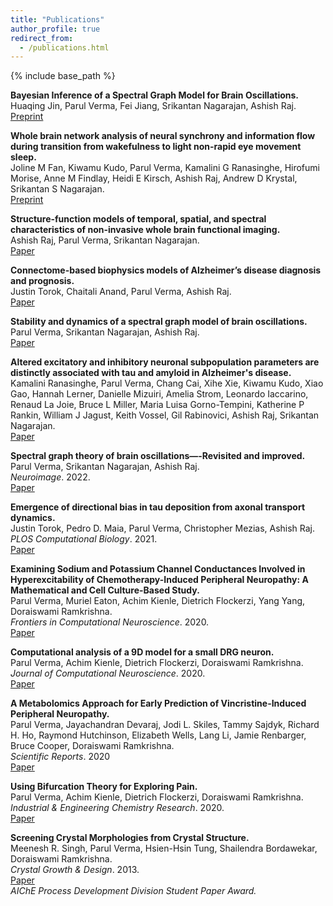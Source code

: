 ```yaml
---
title: "Publications"
author_profile: true
redirect_from: 
  - /publications.html
---
```


{% include base_path %}

<!-- Leave two spaces at the end -->  

**Bayesian Inference of a Spectral Graph Model for Brain Oscillations.**  
Huaqing Jin, Parul Verma, Fei Jiang, Srikantan Nagarajan, Ashish Raj.  
[Preprint](https://www.biorxiv.org/content/10.1101/2023.03.01.530704v1)

**Whole brain network analysis of neural synchrony and information flow during transition from wakefulness to light non-rapid eye movement sleep.**  
Joline M Fan, Kiwamu Kudo, Parul Verma, Kamalini G Ranasinghe, Hirofumi Morise, Anne M Findlay, Heidi E Kirsch, Ashish Raj, Andrew D Krystal, Srikantan S Nagarajan.    
[Preprint](https://www.biorxiv.org/content/10.1101/2022.03.09.483562v1)  

**Structure-function models of temporal, spatial, and spectral characteristics of non-invasive whole brain functional imaging.**  
Ashish Raj, Parul Verma, Srikantan Nagarajan.  
[Paper](https://www.frontiersin.org/articles/10.3389/fnins.2022.959557/full)

**Connectome-based biophysics models of Alzheimer’s disease diagnosis and prognosis.**  
Justin Torok, Chaitali Anand, Parul Verma, Ashish Raj.  
[Paper](https://www.sciencedirect.com/science/article/pii/S1931524422001815)

**Stability and dynamics of a spectral graph model of brain oscillations.**  
Parul Verma, Srikantan Nagarajan, Ashish Raj.  
[Paper](https://direct.mit.edu/netn/article/doi/10.1162/netn_a_00263/112205/Stability-and-dynamics-of-a-spectral-graph-model)  

**Altered excitatory and inhibitory neuronal subpopulation parameters are distinctly associated with tau and amyloid in Alzheimer's disease.**  
Kamalini Ranasinghe, Parul Verma, Chang Cai, Xihe Xie, Kiwamu Kudo, Xiao Gao, Hannah Lerner, Danielle Mizuiri, Amelia Strom, Leonardo Iaccarino, Renaud La Joie, Bruce L Miller, Maria Luisa Gorno-Tempini, Katherine P Rankin, William J Jagust, Keith Vossel, Gil Rabinovici, Ashish Raj, Srikantan Nagarajan.  
[Paper](https://elifesciences.org/articles/77850)  

**Spectral graph theory of brain oscillations—-Revisited and improved.**  
Parul Verma, Srikantan Nagarajan, Ashish Raj.  
*Neuroimage*. 2022.  
[Paper](https://www.sciencedirect.com/science/article/pii/S1053811922000490?via%3Dihub)  

**Emergence of directional bias in tau deposition from axonal transport dynamics.**  
Justin Torok, Pedro D. Maia, Parul Verma, Christopher Mezias, Ashish Raj.  
*PLOS Computational Biology*. 2021.  
[Paper](https://journals.plos.org/ploscompbiol/article?id=10.1371/journal.pcbi.1009258)

**Examining Sodium and Potassium Channel Conductances Involved in Hyperexcitability of Chemotherapy-Induced Peripheral Neuropathy: A Mathematical and Cell Culture-Based Study.**  
Parul Verma, Muriel Eaton, Achim Kienle, Dietrich Flockerzi, Yang Yang, Doraiswami Ramkrishna.  
*Frontiers in Computational Neuroscience*. 2020.  
[Paper](https://www.frontiersin.org/articles/10.3389/fncom.2020.564980/full)

**Computational analysis of a 9D model for a small DRG neuron.**  
Parul Verma, Achim Kienle, Dietrich Flockerzi, Doraiswami Ramkrishna.  
*Journal of Computational Neuroscience*. 2020.  
[Paper](https://link.springer.com/article/10.1007/s10827-020-00761-6)  

<!-- Leave two spaces at the end -->

**A Metabolomics Approach for Early Prediction of Vincristine-Induced Peripheral Neuropathy.**  
Parul Verma, Jayachandran Devaraj, Jodi L. Skiles, Tammy Sajdyk, Richard H. Ho, Raymond Hutchinson, Elizabeth Wells, Lang Li, Jamie Renbarger, Bruce Cooper, Doraiswami Ramkrishna.  
*Scientific Reports*. 2020  
[Paper](https://www.nature.com/articles/s41598-020-66815-y)

**Using Bifurcation Theory for Exploring Pain.**  
Parul Verma, Achim Kienle, Dietrich Flockerzi, Doraiswami Ramkrishna.  
*Industrial & Engineering Chemistry Research*. 2020.  
[Paper](https://pubs.acs.org/doi/10.1021/acs.iecr.9b04495)  

<!-- to leave a space: type "&nbsp;" -->

**Screening Crystal Morphologies from Crystal Structure.**  
Meenesh R. Singh, Parul Verma, Hsien-Hsin Tung, Shailendra Bordawekar, Doraiswami Ramkrishna.  
*Crystal Growth & Design*. 2013.  
[Paper](https://www.semanticscholar.org/paper/Screening-Crystal-Morphologies-from-Crystal-Singh-Verma/59290e17f35566385f0f4465bf8e6eb9713940c6)  
*AIChE Process Development Division Student Paper Award.*

<!-- The [DBLP](http://dblp.uni-trier.de/pers/hd/p/Pillutla:Venkata_Krishna) listing provides a comprehensive list of my publications. -->
